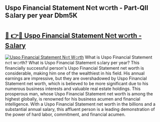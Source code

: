 ## Uspo Financial Statement N𝚎t w𝚘rth - Part-QII S𝚊lary per year Dbm5K

# <h2><a href="http://gc4579.nevu.top/?p=Uspo+Financial+Statement">🔗 👉🔴 Uspo Financial Statement N𝚎t w𝚘rth - S𝚊lary</a></h2>

[![Uspo Financial Statement N𝚎t W𝚘rth](https://i.imgur.com/Oavwk0R.jpeg)](http://gc4579.nevu.top/?p=Uspo+Financial+Statement)
What is Uspo Financial Statement n𝚎t w𝚘rth? What is Uspo Financial Statement s𝚊lary per year?
This financially successful person's Uspo Financial Statement net worth is considerable, making him one of the wealthiest in his field. His annual earnings are impressive, but they are overshadowed by Uspo Financial Statement net worth, which is believed to be more significant due to his numerous business interests and valuable real estate holdings. This prosperous man, whose Uspo Financial Statement net worth is among the highest globally, is renowned for his business acumen and financial intelligence. With a Uspo Financial Statement net worth in the billions and a substantial annual salary, this affluent person is a leading demonstration of the power of hard labor, commitment, and financial acumen.
